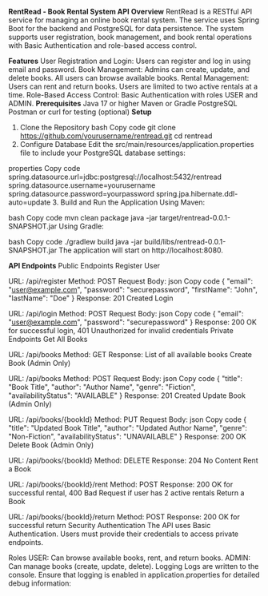 **RentRead - Book Rental System API**
**Overview**
RentRead is a RESTful API service for managing an online book rental system. The service uses Spring Boot for the backend and PostgreSQL for data persistence. The system supports user registration, book management, and book rental operations with Basic Authentication and role-based access control.

**Features**
User Registration and Login: Users can register and log in using email and password.
Book Management: Admins can create, update, and delete books. All users can browse available books.
Rental Management: Users can rent and return books. Users are limited to two active rentals at a time.
Role-Based Access Control: Basic Authentication with roles USER and ADMIN.
**Prerequisites**
Java 17 or higher
Maven or Gradle
PostgreSQL
Postman or curl for testing (optional)
**Setup**
1. Clone the Repository
bash
Copy code
git clone https://github.com/yourusername/rentread.git
cd rentread
2. Configure Database
Edit the src/main/resources/application.properties file to include your PostgreSQL database settings:

properties
Copy code
spring.datasource.url=jdbc:postgresql://localhost:5432/rentread
spring.datasource.username=yourusername
spring.datasource.password=yourpassword
spring.jpa.hibernate.ddl-auto=update
3. Build and Run the Application
Using Maven:

bash
Copy code
mvn clean package
java -jar target/rentread-0.0.1-SNAPSHOT.jar
Using Gradle:

bash
Copy code
./gradlew build
java -jar build/libs/rentread-0.0.1-SNAPSHOT.jar
The application will start on http://localhost:8080.

**API Endpoints**
Public Endpoints
Register User

URL: /api/register
Method: POST
Request Body:
json
Copy code
{
  "email": "user@example.com",
  "password": "securepassword",
  "firstName": "John",
  "lastName": "Doe"
}
Response: 201 Created
Login

URL: /api/login
Method: POST
Request Body:
json
Copy code
{
  "email": "user@example.com",
  "password": "securepassword"
}
Response: 200 OK for successful login, 401 Unauthorized for invalid credentials
Private Endpoints
Get All Books

URL: /api/books
Method: GET
Response: List of all available books
Create Book (Admin Only)

URL: /api/books
Method: POST
Request Body:
json
Copy code
{
  "title": "Book Title",
  "author": "Author Name",
  "genre": "Fiction",
  "availabilityStatus": "AVAILABLE"
}
Response: 201 Created
Update Book (Admin Only)

URL: /api/books/{bookId}
Method: PUT
Request Body:
json
Copy code
{
  "title": "Updated Book Title",
  "author": "Updated Author Name",
  "genre": "Non-Fiction",
  "availabilityStatus": "UNAVAILABLE"
}
Response: 200 OK
Delete Book (Admin Only)

URL: /api/books/{bookId}
Method: DELETE
Response: 204 No Content
Rent a Book

URL: /api/books/{bookId}/rent
Method: POST
Response: 200 OK for successful rental, 400 Bad Request if user has 2 active rentals
Return a Book

URL: /api/books/{bookId}/return
Method: POST
Response: 200 OK for successful return
Security
Authentication
The API uses Basic Authentication. Users must provide their credentials to access private endpoints.

Roles
USER: Can browse available books, rent, and return books.
ADMIN: Can manage books (create, update, delete).
Logging
Logs are written to the console. Ensure that logging is enabled in application.properties for detailed debug information:

